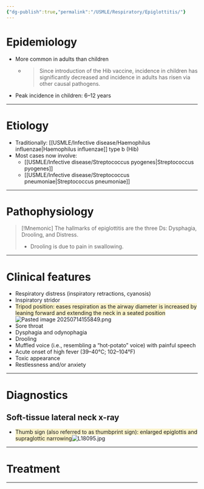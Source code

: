 ```yaml
---
{"dg-publish":true,"permalink":"/USMLE/Respiratory/Epiglottitis/"}
---
```


# Epidemiology
- More common in adults than children
	- > Since introduction of the Hib vaccine, incidence in children has significantly decreased and incidence in adults has risen via other causal pathogens.
- Peak incidence in children: 6–12 years

---
# Etiology
- Traditionally: [[USMLE/Infective disease/Haemophilus influenzae\|Haemophilus influenzae]] type b (Hib)
- Most cases now involve:
	- [[USMLE/Infective disease/Streptococcus pyogenes\|Streptococcus pyogenes]]
	- [[USMLE/Infective disease/Streptococcus pneumoniae\|Streptococcus pneumoniae]]

---
# Pathophysiology
>[!Mnemonic] 
>The hallmarks of epiglottitis are the three Ds: Dysphagia, Drooling, and Distress.
>- Drooling is due to pain in swallowing.


---
# Clinical features
- Respiratory distress (inspiratory retractions, cyanosis)
- Inspiratory stridor 
- <span style="background:rgba(240, 200, 0, 0.2)">Tripod position: eases respiration as the airway diameter is increased by leaning forward and extending the neck in a seated position</span> ![Pasted image 20250714155849.png](/img/user/appendix/Pasted%20image%2020250714155849.png)
- Sore throat
- Dysphagia and odynophagia
- Drooling
- Muffled voice (i.e., resembling a “hot-potato” voice) with painful speech
- Acute onset of high fever (39–40°C; 102–104°F)
- Toxic appearance
- Restlessness and/or anxiety

---
# Diagnostics
## Soft-tissue lateral neck x-ray
- <span style="background:rgba(240, 200, 0, 0.2)">Thumb sign (also referred to as thumbprint sign): enlarged epiglottis and supraglottic narrowing</span>![L18095.jpg](/img/user/appendix/L18095.jpg)

---
# Treatment


---
